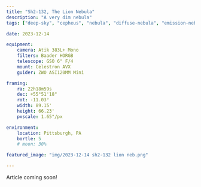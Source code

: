 ```yaml
---
title: "Sh2-132, The Lion Nebula"
description: "A very dim nebula"
tags: ["deep-sky", "cepheus", "nebula", "diffuse-nebula", "emission-nebula"]

date: 2023-12-14

equipment:
    camera: Atik 383L+ Mono
    filters: Baader HORGB
    telescope: GSO 6" F/4
    mount: Celestron AVX
    guider: ZWO ASI120MM Mini

framing:
    ra: 22h18m59s
    dec: +55°51'18"
    rot: -11.03°
    width: 89.15'
    height: 66.23'
    pxscale: 1.65"/px

environment:
    location: Pittsburgh, PA
    bortle: 5
    # moon: 30%

featured_image: "img/2023-12-14 sh2-132 lion neb.png"

---
```


Article coming soon!